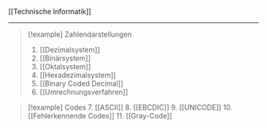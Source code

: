 [[Technische Informatik]]

---

> [!example] Zahlendarstellungen
> 1. [[Dezimalsystem]]
> 2. [[Binärsystem]]
> 3. [[Oktalsystem]]
> 4. [[Hexadezimalsystem]]
> 5. [[Binary Coded Decimal]]
> 6. [[Umrechnungsverfahren]]

> [!example] Codes
> 7. [[ASCII]]
> 8. [[EBCDIC]]
> 9. [[UNICODE]]
> 10. [[Fehlerkennende Codes]]
> 11. [[Gray-Code]]

